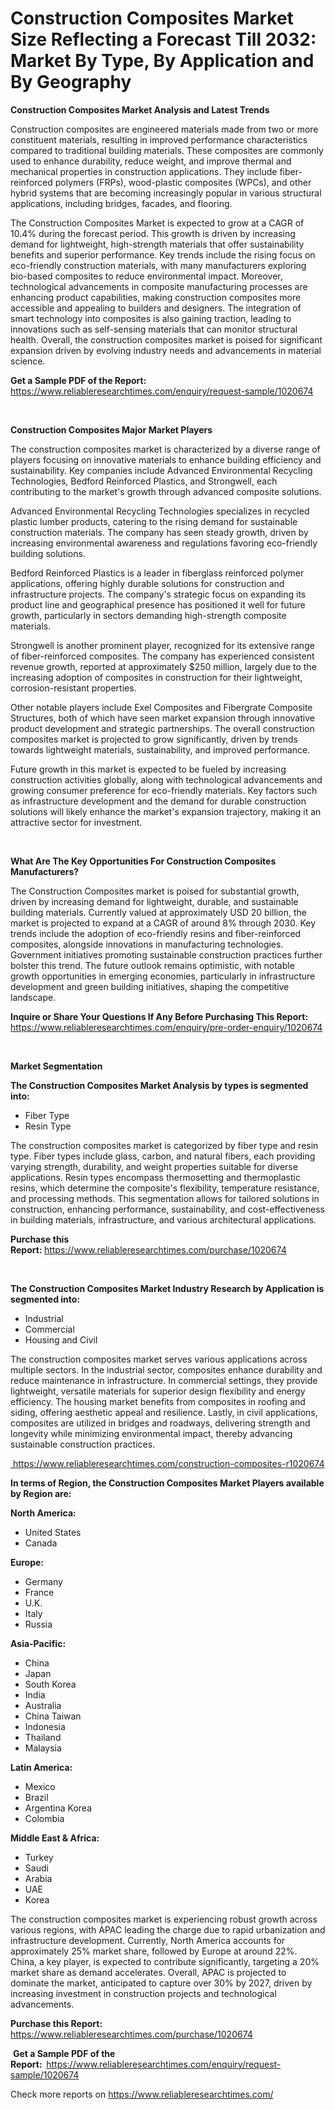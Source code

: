 <p><h1>Construction Composites Market Size Reflecting a Forecast Till 2032: Market By Type, By Application and By Geography</h1></p><p><strong>Construction Composites Market Analysis and Latest Trends</strong></p>
<p><p>Construction composites are engineered materials made from two or more constituent materials, resulting in improved performance characteristics compared to traditional building materials. These composites are commonly used to enhance durability, reduce weight, and improve thermal and mechanical properties in construction applications. They include fiber-reinforced polymers (FRPs), wood-plastic composites (WPCs), and other hybrid systems that are becoming increasingly popular in various structural applications, including bridges, facades, and flooring.</p><p>The Construction Composites Market is expected to grow at a CAGR of 10.4% during the forecast period. This growth is driven by increasing demand for lightweight, high-strength materials that offer sustainability benefits and superior performance. Key trends include the rising focus on eco-friendly construction materials, with many manufacturers exploring bio-based composites to reduce environmental impact. Moreover, technological advancements in composite manufacturing processes are enhancing product capabilities, making construction composites more accessible and appealing to builders and designers. The integration of smart technology into composites is also gaining traction, leading to innovations such as self-sensing materials that can monitor structural health. Overall, the construction composites market is poised for significant expansion driven by evolving industry needs and advancements in material science.</p></p>
<p><strong>Get a Sample PDF of the Report:&nbsp;</strong> <a href="https://www.reliableresearchtimes.com/enquiry/request-sample/1020674?utm_campaign=2182&utm_medium=2&utm_source=Github&utm_content=ia&utm_term=31012025&utm_id=construction-composites">https://www.reliableresearchtimes.com/enquiry/request-sample/1020674</a></p>
<p>&nbsp;</p>
<p><strong>Construction Composites Major Market Players</strong></p>
<p><p>The construction composites market is characterized by a diverse range of players focusing on innovative materials to enhance building efficiency and sustainability. Key companies include Advanced Environmental Recycling Technologies, Bedford Reinforced Plastics, and Strongwell, each contributing to the market's growth through advanced composite solutions.</p><p>Advanced Environmental Recycling Technologies specializes in recycled plastic lumber products, catering to the rising demand for sustainable construction materials. The company has seen steady growth, driven by increasing environmental awareness and regulations favoring eco-friendly building solutions.</p><p>Bedford Reinforced Plastics is a leader in fiberglass reinforced polymer applications, offering highly durable solutions for construction and infrastructure projects. The company's strategic focus on expanding its product line and geographical presence has positioned it well for future growth, particularly in sectors demanding high-strength composite materials.</p><p>Strongwell is another prominent player, recognized for its extensive range of fiber-reinforced composites. The company has experienced consistent revenue growth, reported at approximately $250 million, largely due to the increasing adoption of composites in construction for their lightweight, corrosion-resistant properties. </p><p>Other notable players include Exel Composites and Fibergrate Composite Structures, both of which have seen market expansion through innovative product development and strategic partnerships. The overall construction composites market is projected to grow significantly, driven by trends towards lightweight materials, sustainability, and improved performance.</p><p>Future growth in this market is expected to be fueled by increasing construction activities globally, along with technological advancements and growing consumer preference for eco-friendly materials. Key factors such as infrastructure development and the demand for durable construction solutions will likely enhance the market's expansion trajectory, making it an attractive sector for investment.</p></p>
<p>&nbsp;</p>
<p><strong>What Are The Key Opportunities For Construction Composites Manufacturers?</strong></p>
<p><p>The Construction Composites market is poised for substantial growth, driven by increasing demand for lightweight, durable, and sustainable building materials. Currently valued at approximately USD 20 billion, the market is projected to expand at a CAGR of around 8% through 2030. Key trends include the adoption of eco-friendly resins and fiber-reinforced composites, alongside innovations in manufacturing technologies. Government initiatives promoting sustainable construction practices further bolster this trend. The future outlook remains optimistic, with notable growth opportunities in emerging economies, particularly in infrastructure development and green building initiatives, shaping the competitive landscape.</p></p>
<p><strong>Inquire or Share Your Questions If Any Before Purchasing This Report:</strong> <a href="https://www.reliableresearchtimes.com/enquiry/pre-order-enquiry/1020674?utm_campaign=2182&utm_medium=2&utm_source=Github&utm_content=ia&utm_term=31012025&utm_id=construction-composites">https://www.reliableresearchtimes.com/enquiry/pre-order-enquiry/1020674</a></p>
<p>&nbsp;</p>
<p><strong>Market Segmentation</strong></p>
<p><strong>The Construction Composites Market Analysis by types is segmented into:</strong></p>
<p><ul><li>Fiber Type</li><li>Resin Type</li></ul></p>
<p><p>The construction composites market is categorized by fiber type and resin type. Fiber types include glass, carbon, and natural fibers, each providing varying strength, durability, and weight properties suitable for diverse applications. Resin types encompass thermosetting and thermoplastic resins, which determine the composite's flexibility, temperature resistance, and processing methods. This segmentation allows for tailored solutions in construction, enhancing performance, sustainability, and cost-effectiveness in building materials, infrastructure, and various architectural applications.</p></p>
<p><strong>Purchase this Report:&nbsp;</strong><a href="https://www.reliableresearchtimes.com/purchase/1020674?utm_campaign=2182&utm_medium=2&utm_source=Github&utm_content=ia&utm_term=31012025&utm_id=construction-composites">https://www.reliableresearchtimes.com/purchase/1020674</a></p>
<p>&nbsp;</p>
<p><strong>The Construction Composites Market Industry Research by Application is segmented into:</strong></p>
<p><ul><li>Industrial</li><li>Commercial</li><li>Housing and Civil</li></ul></p>
<p><p>The construction composites market serves various applications across multiple sectors. In the industrial sector, composites enhance durability and reduce maintenance in infrastructure. In commercial settings, they provide lightweight, versatile materials for superior design flexibility and energy efficiency. The housing market benefits from composites in roofing and siding, offering aesthetic appeal and resilience. Lastly, in civil applications, composites are utilized in bridges and roadways, delivering strength and longevity while minimizing environmental impact, thereby advancing sustainable construction practices.</p></p>
<p><a href="https://www.reliableresearchtimes.com/construction-composites-r1020674?utm_campaign=2182&utm_medium=2&utm_source=Github&utm_content=ia&utm_term=31012025&utm_id=construction-composites">&nbsp;https://www.reliableresearchtimes.com/construction-composites-r1020674</a></p>
<p><strong>In terms of Region, the Construction Composites Market Players available by Region are:</strong></p>
<p>
    <p> <strong> North America: </strong>
        <ul>
            <li>United States</li>
            <li>Canada</li>
        </ul>
        </p> 
    <p> <strong> Europe: </strong>
        <ul>
            <li>Germany</li>
            <li>France</li>
            <li>U.K.</li>
            <li>Italy</li>
            <li>Russia</li>
        </ul>
        </p> 
    <p> <strong> Asia-Pacific: </strong>
        <ul>
            <li>China</li>
            <li>Japan</li>
            <li>South Korea</li>
            <li>India</li>
            <li>Australia</li>
            <li>China Taiwan</li>
            <li>Indonesia</li>
            <li>Thailand</li>
            <li>Malaysia</li>
        </ul>
        </p> 
    <p> <strong> Latin America: </strong>
        <ul>
            <li>Mexico</li>
            <li>Brazil</li>
            <li>Argentina Korea</li>
            <li>Colombia</li>
        </ul>
        </p> 
    <p> <strong> Middle East & Africa: </strong>
        <ul>
            <li>Turkey</li>
            <li>Saudi</li>
            <li>Arabia</li>
            <li>UAE</li>
            <li>Korea</li>
        </ul>
    </p>
    </p>
<p><p>The construction composites market is experiencing robust growth across various regions, with APAC leading the charge due to rapid urbanization and infrastructure development. Currently, North America accounts for approximately 25% market share, followed by Europe at around 22%. China, a key player, is expected to contribute significantly, targeting a 20% market share as demand accelerates. Overall, APAC is projected to dominate the market, anticipated to capture over 30% by 2027, driven by increasing investment in construction projects and technological advancements.</p></p>
<p><strong>Purchase this Report: </strong><a href="https://www.reliableresearchtimes.com/purchase/1020674?utm_campaign=2182&utm_medium=2&utm_source=Github&utm_content=ia&utm_term=31012025&utm_id=construction-composites">https://www.reliableresearchtimes.com/purchase/1020674</a></p>
<p>&nbsp;<strong>Get a Sample PDF of the Report:&nbsp;&nbsp;</strong><a href="https://www.reliableresearchtimes.com/enquiry/request-sample/1020674?utm_campaign=2182&utm_medium=2&utm_source=Github&utm_content=ia&utm_term=31012025&utm_id=construction-composites">https://www.reliableresearchtimes.com/enquiry/request-sample/1020674</a></p>
<p><strong></strong></p>
<p>Check more reports on <a href="https://www.reliableresearchtimes.com/?utm_campaign=2182&utm_medium=2&utm_source=Github&utm_content=ia&utm_term=31012025&utm_id=construction-composites">https://www.reliableresearchtimes.com/</a></p>